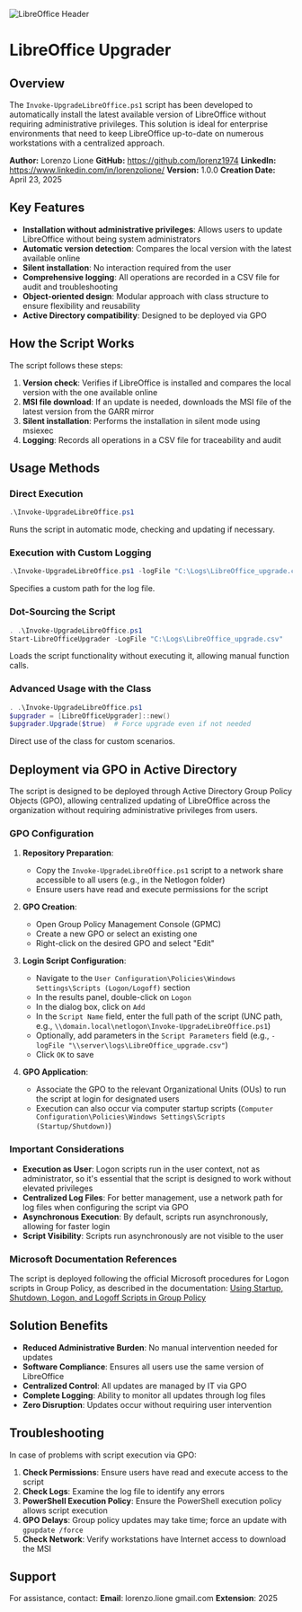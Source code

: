 ![LibreOffice Header](https://it.libreoffice.org/themes/libreofficenew/img/discover_.jpg)

# LibreOffice Upgrader

## Overview

The `Invoke-UpgradeLibreOffice.ps1` script has been developed to automatically install the latest available version of LibreOffice without requiring administrative privileges. This solution is ideal for enterprise environments that need to keep LibreOffice up-to-date on numerous workstations with a centralized approach.

**Author:** Lorenzo Lione
**GitHub:** https://github.com/lorenz1974
**LinkedIn:** https://www.linkedin.com/in/lorenzolione/
**Version:** 1.0.0
**Creation Date:** April 23, 2025

## Key Features

- **Installation without administrative privileges**: Allows users to update LibreOffice without being system administrators
- **Automatic version detection**: Compares the local version with the latest available online
- **Silent installation**: No interaction required from the user
- **Comprehensive logging**: All operations are recorded in a CSV file for audit and troubleshooting
- **Object-oriented design**: Modular approach with class structure to ensure flexibility and reusability
- **Active Directory compatibility**: Designed to be deployed via GPO

## How the Script Works

The script follows these steps:

1. **Version check**: Verifies if LibreOffice is installed and compares the local version with the one available online
2. **MSI file download**: If an update is needed, downloads the MSI file of the latest version from the GARR mirror
3. **Silent installation**: Performs the installation in silent mode using msiexec
4. **Logging**: Records all operations in a CSV file for traceability and audit

## Usage Methods

### Direct Execution

```powershell
.\Invoke-UpgradeLibreOffice.ps1
```

Runs the script in automatic mode, checking and updating if necessary.

### Execution with Custom Logging

```powershell
.\Invoke-UpgradeLibreOffice.ps1 -logFile "C:\Logs\LibreOffice_upgrade.csv"
```

Specifies a custom path for the log file.

### Dot-Sourcing the Script

```powershell
. .\Invoke-UpgradeLibreOffice.ps1
Start-LibreOfficeUpgrader -LogFile "C:\Logs\LibreOffice_upgrade.csv"
```

Loads the script functionality without executing it, allowing manual function calls.

### Advanced Usage with the Class

```powershell
. .\Invoke-UpgradeLibreOffice.ps1
$upgrader = [LibreOfficeUpgrader]::new()
$upgrader.Upgrade($true)  # Force upgrade even if not needed
```

Direct use of the class for custom scenarios.

## Deployment via GPO in Active Directory

The script is designed to be deployed through Active Directory Group Policy Objects (GPO), allowing centralized updating of LibreOffice across the organization without requiring administrative privileges from users.

### GPO Configuration

1. **Repository Preparation**:

   - Copy the `Invoke-UpgradeLibreOffice.ps1` script to a network share accessible to all users (e.g., in the Netlogon folder)
   - Ensure users have read and execute permissions for the script

2. **GPO Creation**:

   - Open Group Policy Management Console (GPMC)
   - Create a new GPO or select an existing one
   - Right-click on the desired GPO and select "Edit"

3. **Login Script Configuration**:

   - Navigate to the `User Configuration\Policies\Windows Settings\Scripts (Logon/Logoff)` section
   - In the results panel, double-click on `Logon`
   - In the dialog box, click on `Add`
   - In the `Script Name` field, enter the full path of the script (UNC path, e.g., `\\domain.local\netlogon\Invoke-UpgradeLibreOffice.ps1`)
   - Optionally, add parameters in the `Script Parameters` field (e.g., `-logFile "\\server\logs\LibreOffice_upgrade.csv"`)
   - Click `OK` to save

4. **GPO Application**:
   - Associate the GPO to the relevant Organizational Units (OUs) to run the script at login for designated users
   - Execution can also occur via computer startup scripts (`Computer Configuration\Policies\Windows Settings\Scripts (Startup/Shutdown)`)

### Important Considerations

- **Execution as User**: Logon scripts run in the user context, not as administrator, so it's essential that the script is designed to work without elevated privileges
- **Centralized Log Files**: For better management, use a network path for log files when configuring the script via GPO
- **Asynchronous Execution**: By default, scripts run asynchronously, allowing for faster login
- **Script Visibility**: Scripts run asynchronously are not visible to the user

### Microsoft Documentation References

The script is deployed following the official Microsoft procedures for Logon scripts in Group Policy, as described in the documentation: [Using Startup, Shutdown, Logon, and Logoff Scripts in Group Policy](<https://learn.microsoft.com/en-us/previous-versions/windows/it-pro/windows-server-2012-r2-and-2012/dn789196(v=ws.11)>)

## Solution Benefits

- **Reduced Administrative Burden**: No manual intervention needed for updates
- **Software Compliance**: Ensures all users use the same version of LibreOffice
- **Centralized Control**: All updates are managed by IT via GPO
- **Complete Logging**: Ability to monitor all updates through log files
- **Zero Disruption**: Updates occur without requiring user intervention

## Troubleshooting

In case of problems with script execution via GPO:

1. **Check Permissions**: Ensure users have read and execute access to the script
2. **Check Logs**: Examine the log file to identify any errors
3. **PowerShell Execution Policy**: Ensure the PowerShell execution policy allows script execution
4. **GPO Delays**: Group policy updates may take time; force an update with `gpupdate /force`
5. **Check Network**: Verify workstations have Internet access to download the MSI

## Support

For assistance, contact:
**Email**: lorenzo.lione gmail.com
**Extension**: 2025

